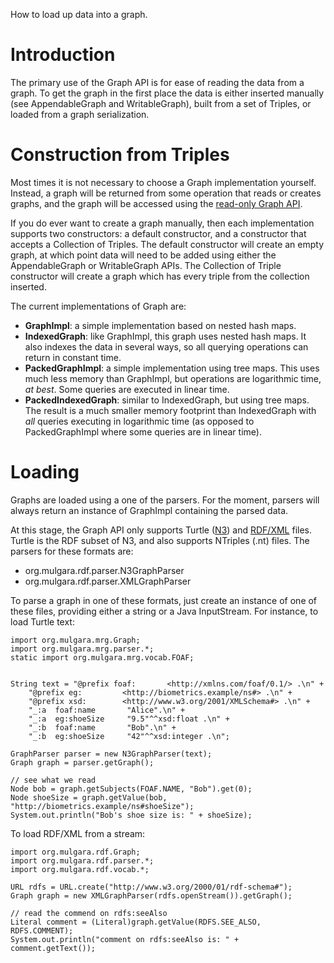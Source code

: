 How to load up data into a graph.

# Introduction #

The primary use of the Graph API is for ease of reading the data from a graph. To get the graph in the first place the data is either inserted manually (see AppendableGraph and WritableGraph), built from a set of Triples, or loaded from a graph serialization.

# Construction from Triples #

Most times it is not necessary to choose a Graph implementation yourself. Instead, a graph will be returned from some operation that reads or creates graphs, and the graph will be accessed using the [read-only Graph API](GraphReading.md).

If you do ever want to create a graph manually, then each implementation supports two constructors: a default constructor, and a constructor that accepts a Collection of Triples. The default constructor will create an empty graph, at which point data will need to be added using either the AppendableGraph or WritableGraph APIs. The Collection of Triple constructor will create a graph which has every triple from the collection inserted.

The current implementations of Graph are:
  * **GraphImpl**:  a simple implementation based on nested hash maps.
  * **IndexedGraph**:  like GraphImpl, this graph uses nested hash maps. It also indexes the data in several ways, so all querying operations can return in constant time.
  * **PackedGraphImpl**:  a simple implementation using tree maps. This uses much less memory than GraphImpl, but operations are logarithmic time, _at best_. Some queries are executed in linear time.
  * **PackedIndexedGraph**:  similar to IndexedGraph, but using tree maps. The result is a much smaller memory footprint than IndexedGraph with _all_ queries executing in logarithmic time (as opposed to PackedGraphImpl where some queries are in linear time).

# Loading #

Graphs are loaded using a one of the parsers. For the moment, parsers will always return an instance of GraphImpl containing the parsed data.

At this stage, the Graph API only supports Turtle ([N3](http://www.w3.org/DesignIssues/Notation3.html)) and [RDF/XML](http://www.w3.org/TR/rdf-syntax-grammar/) files. Turtle is the RDF subset of N3, and also supports NTriples (.nt) files. The parsers for these formats are:
  * org.mulgara.rdf.parser.N3GraphParser
  * org.mulgara.rdf.parser.XMLGraphParser

To parse a graph in one of these formats, just create an instance of one of these files, providing either a string or a Java InputStream. For instance, to load Turtle text:

```
import org.mulgara.mrg.Graph;
import org.mulgara.mrg.parser.*;
static import org.mulgara.mrg.vocab.FOAF;


String text = "@prefix foaf:       <http://xmlns.com/foaf/0.1/> .\n" +
    "@prefix eg:         <http://biometrics.example/ns#> .\n" +
    "@prefix xsd:        <http://www.w3.org/2001/XMLSchema#> .\n" +
    "_:a  foaf:name       "Alice".\n" +
    "_:a  eg:shoeSize     "9.5"^^xsd:float .\n" +
    "_:b  foaf:name       "Bob".\n" +
    "_:b  eg:shoeSize     "42"^^xsd:integer .\n";

GraphParser parser = new N3GraphParser(text);
Graph graph = parser.getGraph();

// see what we read
Node bob = graph.getSubjects(FOAF.NAME, "Bob").get(0);
Node shoeSize = graph.getValue(bob, "http://biometrics.example/ns#shoeSize");
System.out.println("Bob's shoe size is: " + shoeSize);
```


To load RDF/XML from a stream:

```
import org.mulgara.rdf.Graph;
import org.mulgara.rdf.parser.*;
import org.mulgara.rdf.vocab.*;

URL rdfs = URL.create("http://www.w3.org/2000/01/rdf-schema#");
Graph graph = new XMLGraphParser(rdfs.openStream()).getGraph();

// read the commend on rdfs:seeAlso
Literal comment = (Literal)graph.getValue(RDFS.SEE_ALSO, RDFS.COMMENT);
System.out.println("comment on rdfs:seeAlso is: " + comment.getText());
```